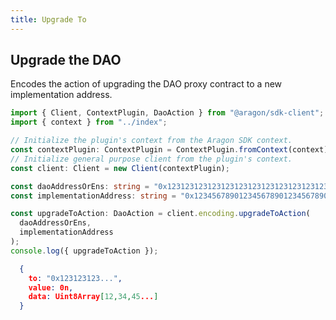 ```yaml
---
title: Upgrade To
---
```


## Upgrade the DAO 

Encodes the action of upgrading the DAO proxy contract to a new implementation address.

```ts
import { Client, ContextPlugin, DaoAction } from "@aragon/sdk-client";
import { context } from "../index";

// Initialize the plugin's context from the Aragon SDK context.
const contextPlugin: ContextPlugin = ContextPlugin.fromContext(context);
// Initialize general purpose client from the plugin's context.
const client: Client = new Client(contextPlugin);

const daoAddressOrEns: string = "0x123123123123123123123123123123123123";
const implementationAddress: string = "0x1234567890123456789012345678901234567890";

const upgradeToAction: DaoAction = client.encoding.upgradeToAction(
  daoAddressOrEns,
  implementationAddress
);
console.log({ upgradeToAction });
```


```json
  {
    to: "0x123123123...",
    value: 0n,
    data: Uint8Array[12,34,45...]
  }
```